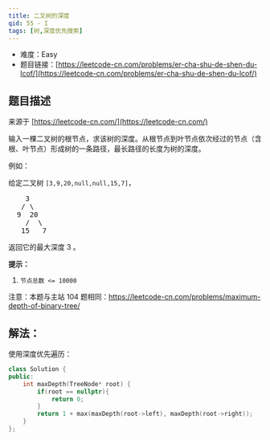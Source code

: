 ```yaml
---
title: 二叉树的深度
qid: 55 - I
tags: [树,深度优先搜索]
---
```



- 难度：Easy
- 题目链接：[https://leetcode-cn.com/problems/er-cha-shu-de-shen-du-lcof/](https://leetcode-cn.com/problems/er-cha-shu-de-shen-du-lcof/)


## 题目描述

来源于 [https://leetcode-cn.com/](https://leetcode-cn.com/)

<p>输入一棵二叉树的根节点，求该树的深度。从根节点到叶节点依次经过的节点（含根、叶节点）形成树的一条路径，最长路径的长度为树的深度。</p>

<p>例如：</p>

<p>给定二叉树 <code>[3,9,20,null,null,15,7]</code>，</p>

<pre>    3
   / \
  9  20
    /  \
   15   7</pre>

<p>返回它的最大深度&nbsp;3 。</p>



<p><strong>提示：</strong></p>

<ol>
	<li><code>节点总数 &lt;= 10000</code></li>
</ol>

<p>注意：本题与主站 104&nbsp;题相同：<a href="https://leetcode-cn.com/problems/maximum-depth-of-binary-tree/">https://leetcode-cn.com/problems/maximum-depth-of-binary-tree/</a></p>


## 解法：

使用深度优先遍历：

```c++
class Solution {
public:
    int maxDepth(TreeNode* root) {
        if(root == nullptr){
            return 0;
        }
        return 1 + max(maxDepth(root->left), maxDepth(root->right));
    }
};
```